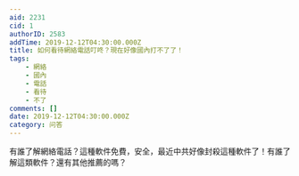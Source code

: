 ```yaml
---
aid: 2231
cid: 1
authorID: 2583
addTime: 2019-12-12T04:30:00.000Z
title: 如何看待網絡電話叮咚？現在好像國內打不了了！
tags:
    - 網絡
    - 國內
    - 電話
    - 看待
    - 不了
comments: []
date: 2019-12-12T04:30:00.000Z
category: 问答
---
```


有誰了解網絡電話？這種軟件免費，安全，最近中共好像封殺這種軟件了！有誰了解這類軟件？還有其他推薦的嗎？
